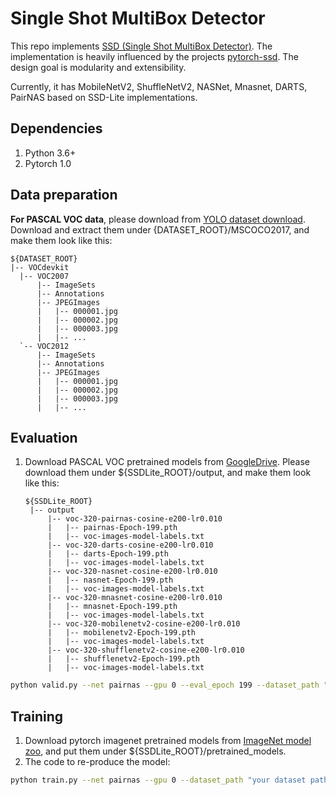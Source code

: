 # Single Shot MultiBox Detector

This repo implements [SSD (Single Shot MultiBox Detector)](https://arxiv.org/abs/1512.02325). The implementation is heavily influenced by the projects [pytorch-ssd](https://github.com/qfgaohao/pytorch-ssd).
The design goal is modularity and extensibility.

Currently, it has MobileNetV2, ShuffleNetV2, NASNet, Mnasnet, DARTS, PairNAS based on SSD-Lite implementations.

## Dependencies
1. Python 3.6+
2. Pytorch 1.0

## Data preparation
**For PASCAL VOC data**, please download from [YOLO dataset download](https://pjreddie.com/projects/pascal-voc-dataset-mirror/). Download and extract them under {DATASET_ROOT}/MSCOCO2017, and make them look like this:
```
${DATASET_ROOT}
|-- VOCdevkit
  |-- VOC2007
      |-- ImageSets
      |-- Annotations
      |-- JPEGImages
      |   |-- 000001.jpg
      |   |-- 000002.jpg
      |   |-- 000003.jpg
      |   |-- ...
  `-- VOC2012
      |-- ImageSets
      |-- Annotations
      |-- JPEGImages
      |   |-- 000001.jpg
      |   |-- 000002.jpg
      |   |-- 000003.jpg
      |   |-- ...
```


## Evaluation
1. Download PASCAL VOC pretrained models from [GoogleDrive](https://drive.google.com/drive/folders/1Jr2JjXYFG2LOg49rWdcx5Us0UWFWLCwX?usp=sharing). Please download them under ${SSDLite_ROOT}/output, and make them look like this:

   ```
   ${SSDLite_ROOT}
    |-- output
        |-- voc-320-pairnas-cosine-e200-lr0.010
        |   |-- pairnas-Epoch-199.pth
        |   |-- voc-images-model-labels.txt
        |-- voc-320-darts-cosine-e200-lr0.010
        |   |-- darts-Epoch-199.pth
        |   |-- voc-images-model-labels.txt
        |-- voc-320-nasnet-cosine-e200-lr0.010
        |   |-- nasnet-Epoch-199.pth
        |   |-- voc-images-model-labels.txt
        |-- voc-320-mnasnet-cosine-e200-lr0.010
        |   |-- mnasnet-Epoch-199.pth
        |   |-- voc-images-model-labels.txt
        |-- voc-320-mobilenetv2-cosine-e200-lr0.010
        |   |-- mobilenetv2-Epoch-199.pth
        |   |-- voc-images-model-labels.txt
        |-- voc-320-shufflenetv2-cosine-e200-lr0.010
        |   |-- shufflenetv2-Epoch-199.pth
        |   |-- voc-images-model-labels.txt
   ```

```bash
python valid.py --net pairnas --gpu 0 --eval_epoch 199 --dataset_path "your dataset path"
```

## Training
1. Download pytorch imagenet pretrained models from [ImageNet model zoo](https://drive.google.com/drive/folders/1mbaYnvpOxLZRbeXCrXwlul657cXEveT0?usp=sharing), and put them under ${SSDLite_ROOT}/pretrained_models.
2. The code to re-produce the model:

```bash
python train.py --net pairnas --gpu 0 --dataset_path "your dataset path"
```
